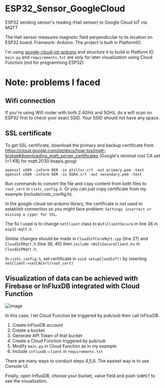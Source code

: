 # ESP32_Sensor_GoogleCloud
ESP32 sending sensor's reading (Hall sensor) to Google Cloud IoT via MQTT

The Hall sensor measures magnetic field perpendicular to its location on ESP32 board. Framwork: Arduino. The project is built in PlatformIO.

I'm using [google-cloud-iot-arduino](https://github.com/GoogleCloudPlatform/google-cloud-iot-arduino) and structure it to build in Platform IO. 
`main.py` and `requirements.txt` are only for later visualization using Cloud Function (not for programming ESP32)

# Note: problems I faced 
## Wifi connection 
If you're using Wifi router with both 2.4GHz and 5GHz, do a wifi scan on ESP32 first to check your exact SSID. Your SSID should not have any space.
## SSL certificate
To get SSL certificate, download the primary and backup certificate from https://cloud.google.com/iot/docs/how-tos/mqtt-bridge#downloading_mqtt_server_certificates (Google's minimal root CA set (<1 KB) for mqtt.2030.ltsapis.goog)
```
openssl x509 -inform DER -in gtsltsr.crt -out primary.pem -text
openssl x509 -inform DER -in GSR4.crt -out secondary.pem -text
```
Run commands to convert the file and copy content from both files to `root_cert` in `ciotc_config.h`. Or you can just copy certificate from my example (include/ciotc_config.h). 

In the google-cloud-iot-arduino library, the certificate is not used to establish connection so you might face problem: `Settings incorrect or missing a cyper for SSL`. 

The fix I used is to change `netClient` class to `WiFiClientSecure` in line 36 in `esp32-mqtt.h`. 

Similar changes should be made in `CloudIoTCoreMqtt.cpp` (line 27) and `CloudIoTMqtt.h` (line 36, 40) then `include <WiFiSecureClient.h>` in `CloudIoTMqtt.h`. 

In `ciotc_config.h`, set certificate in `void setupCloudIoT()` by inserting `netClient->setCACert(root_cert)` 
## Visualization of data can be achieved with Firebase or InFluxDB integrated with Cloud Function
![image](https://user-images.githubusercontent.com/55075721/140731627-f4d5f54f-49ae-460a-8735-443c0574ecc3.png)

In this case, I let Cloud Function be triggered by pub/sub then call InFluxDB. 
1. Create InFluxDB account 
2. Create a bucket 
3. Generate API Token of that bucket
4. Create a Cloud Function triggered by pub/sub
5. Modify `main.py` in Cloud Function as in my example
6. Include `influxdb-client` in `requirements.txt`

There are many ways to conduct steps 4,5,6. The easiest way is to use Console UI. 

Finally, open InfluxDB, choose your bucket, value field and push `SUBMIT` to see the visualization.













